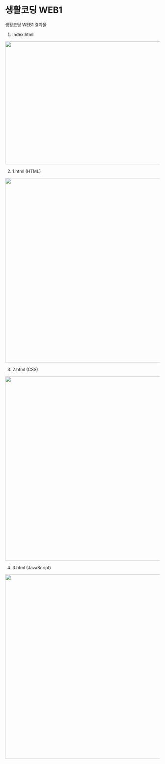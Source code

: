 # 생활코딩 WEB1
생활코딩 WEB1 결과물

1. index.html
<img src="https://user-images.githubusercontent.com/67365440/149290512-5b1cc983-46d3-44ec-bc26-3d15c39bdbf2.png" width="800" height="400"/>

2. 1.html (HTML)
<img src="https://user-images.githubusercontent.com/67365440/149290529-2455fe89-c177-4f7c-ad92-d105302aa32d.png" width="800" height="600"/>

3. 2.html (CSS)
<img src="https://user-images.githubusercontent.com/67365440/149290539-fa29ac7b-b7a6-4826-8333-f4c584f160d0.png" width="800" height="600"/>

4. 3.html (JavaScript)
<img src="https://user-images.githubusercontent.com/67365440/149290546-ac2bc650-b734-49d9-89eb-ff6d0bebdef8.png" width="800" height="600"/>
